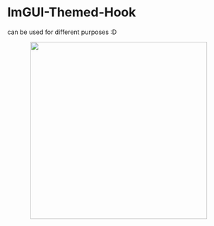 # ImGUI-Themed-Hook
 can be used for different purposes :D


<p align="center">
  <img src="https://raw.githubusercontent.com/SepulTura35/ImGUI-Themed-Hook/blob/main/img/menu.png" width=400>
